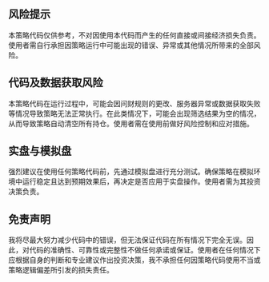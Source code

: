## 风险提示

本策略代码仅供参考，不对因使用本代码而产生的任何直接或间接经济损失负责。使用者需自行承担因策略运行中可能出现的错误、异常或其他情况所带来的全部风险。

## 代码及数据获取风险

本策略代码在运行过程中，可能会因问财规则的更改、服务器异常或数据获取失败等情况导致策略无法正常执行。在此类情况下，可能会出现筛选结果为空的情况，从而导致策略自动清空所有持仓。使用者需在使用前做好风险控制和应对措施。

## 实盘与模拟盘

强烈建议在使用任何策略代码前，先通过模拟盘进行充分测试。确保策略在模拟环境中运行稳定且达到预期效果后，再决定是否应用于实盘操作。使用者需为其投资决策负责。

## 免责声明

我将尽最大努力减少代码中的错误，但无法保证代码在所有情况下完全无误。因此，对代码的准确性、可靠性或完整性不做任何承诺或保证。使用者在任何情况下应根据自身的判断和专业建议作出投资决策，我不承担任何因策略代码使用不当或策略逻辑偏差所引发的损失责任。

